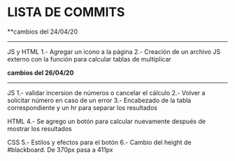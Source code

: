 # LISTA DE COMMITS

**cambios del 24/04/20
***

JS y HTML
1.- Agregar un icono a la página
2.- Creación de un archivo JS externo con la función para calcular tablas de multiplicar


****************cambios del 26/04/20****************
***

JS
1.- validar incersion de números o cancelar el cálculo
2.- Volver a solicitar número en caso de un error
3.- Encabezado de la tabla correspondiente y un hr para separar los resultados

HTML
4.- Se agrego un botón para calcular nuevamente después de mostrar los resultados

CSS
5.- Estilos y efectos para el botón
6.- Cambio del height de #blackboard. De 370px pasa a 411px
